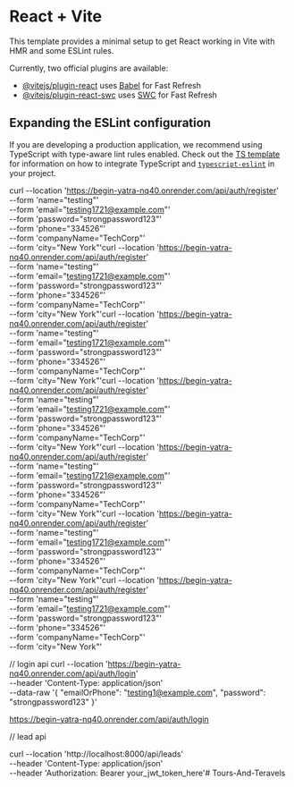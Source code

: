 # React + Vite

This template provides a minimal setup to get React working in Vite with HMR and some ESLint rules.

Currently, two official plugins are available:

- [@vitejs/plugin-react](https://github.com/vitejs/vite-plugin-react/blob/main/packages/plugin-react) uses [Babel](https://babeljs.io/) for Fast Refresh
- [@vitejs/plugin-react-swc](https://github.com/vitejs/vite-plugin-react/blob/main/packages/plugin-react-swc) uses [SWC](https://swc.rs/) for Fast Refresh

## Expanding the ESLint configuration

If you are developing a production application, we recommend using TypeScript with type-aware lint rules enabled. Check out the [TS template](https://github.com/vitejs/vite/tree/main/packages/create-vite/template-react-ts) for information on how to integrate TypeScript and [`typescript-eslint`](https://typescript-eslint.io) in your project.


curl --location 'https://begin-yatra-nq40.onrender.com/api/auth/register' \
--form 'name="testing"' \
--form 'email="testing1721@example.com"' \
--form 'password="strongpassword123"' \
--form 'phone="334526"' \
--form 'companyName="TechCorp"' \
--form 'city="New York"'curl --location 'https://begin-yatra-nq40.onrender.com/api/auth/register' \
--form 'name="testing"' \
--form 'email="testing1721@example.com"' \
--form 'password="strongpassword123"' \
--form 'phone="334526"' \
--form 'companyName="TechCorp"' \
--form 'city="New York"'curl --location 'https://begin-yatra-nq40.onrender.com/api/auth/register' \
--form 'name="testing"' \
--form 'email="testing1721@example.com"' \
--form 'password="strongpassword123"' \
--form 'phone="334526"' \
--form 'companyName="TechCorp"' \
--form 'city="New York"'curl --location 'https://begin-yatra-nq40.onrender.com/api/auth/register' \
--form 'name="testing"' \
--form 'email="testing1721@example.com"' \
--form 'password="strongpassword123"' \
--form 'phone="334526"' \
--form 'companyName="TechCorp"' \
--form 'city="New York"'curl --location 'https://begin-yatra-nq40.onrender.com/api/auth/register' \
--form 'name="testing"' \
--form 'email="testing1721@example.com"' \
--form 'password="strongpassword123"' \
--form 'phone="334526"' \
--form 'companyName="TechCorp"' \
--form 'city="New York"'curl --location 'https://begin-yatra-nq40.onrender.com/api/auth/register' \
--form 'name="testing"' \
--form 'email="testing1721@example.com"' \
--form 'password="strongpassword123"' \
--form 'phone="334526"' \
--form 'companyName="TechCorp"' \
--form 'city="New York"'curl --location 'https://begin-yatra-nq40.onrender.com/api/auth/register' \
--form 'name="testing"' \
--form 'email="testing1721@example.com"' \
--form 'password="strongpassword123"' \
--form 'phone="334526"' \
--form 'companyName="TechCorp"' \
--form 'city="New York"'


// login api
curl --location 'https://begin-yatra-nq40.onrender.com/api/auth/login' \
--header 'Content-Type: application/json' \
--data-raw '{
    "emailOrPhone": "testing1@example.com",
    "password": "strongpassword123"
  }'


  https://begin-yatra-nq40.onrender.com/api/auth/login


// lead api

curl --location 'http://localhost:8000/api/leads' \
--header 'Content-Type: application/json' \
--header 'Authorization: Bearer your_jwt_token_here'#   T o u r s - A n d - T e r a v e l s  
 
